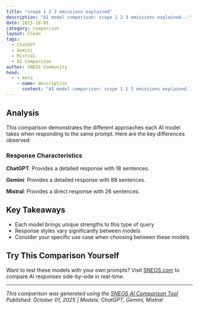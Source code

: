 ```yaml
---
title: "scope 1 2 3 emissions explained"
description: "AI model comparison: scope 1 2 3 emissions explained..."
date: 2025-10-01
category: comparison
layout: Clean
tags:
  - ChatGPT
  - Gemini
  - Mistral
  - AI Comparison
author: SNEOS Community
head:
  - - meta
    - name: description
      content: "AI model comparison: scope 1 2 3 emissions explained..."
---
```


<ChatComparison
  title="scope 1 2 3 emissions explained"
  prompt="scope 1 2 3 emissions explained"
  :responses='{
    "ChatGPT": "Certainly! Here\u2019s an explanation of Scope 1, 2, and 3 emissions, which are categories used to classify greenhouse gas (GHG) emissions associated with a company or organization\u0027s activities:\n\n### Scope 1 Emissions (Direct Emissions)\n- **Definition:** These are direct GHG emissions from sources that are owned or controlled by the company.\n- **Examples:**\n  - Emissions from fuel combustion in company-owned vehicles or boilers.\n  - Emissions from manufacturing processes.\n  - Fugitive emissions from equipment leaks (e.g., refrigerants, methane leaks).\n\n### Scope 2 Emissions (Indirect Emissions from Purchased Energy)\n- **Definition:** These are indirect emissions from the generation of purchased electricity, steam, heating, and cooling consumed by the company.\n- **Examples:**\n  - Emissions produced by the power plants that generate the electricity a company uses.\n  - Emissions from district heating or cooling systems.\n\n### Scope 3 Emissions (Other Indirect Emissions)\n- **Definition:** These include all other indirect emissions that occur in the value chain of the reporting company, both upstream and downstream.\n- **Examples:**\n  - Emissions from the production of purchased goods and services.\n  - Employee business travel and commuting.\n  - Waste disposal and treatment.\n  - Transportation and distribution of products.\n  - Use of sold products.\n  - Investments.\n\n### Summary:\n| Scope  | Emissions Type                  | Source Examples                           |\n|--------|--------------------------------|------------------------------------------|\n| 1      | Direct emissions                | On-site fuel combustion, company vehicles |\n| 2      | Indirect emissions (energy)    | Purchased electricity, heating, cooling |\n| 3      | Other indirect emissions        | Supply chain, product use, waste, travel |\n\nThese categorizations help organizations measure, manage, and reduce their overall carbon footprint comprehensively.",
    "Gemini": "Let\u0027s break down Scope 1, 2, and 3 emissions, the three categories companies use to categorize and report their greenhouse gas (GHG) emissions. Understanding these scopes is crucial for comprehending a company\u0027s carbon footprint and its efforts toward sustainability.\n\n**In Simple Terms:**\n\n*   **Scope 1: Direct Emissions:** Emissions from sources *owned or controlled* by the reporting company. Think of things like burning fuel in company vehicles or boilers.\n*   **Scope 2: Indirect Emissions (Electricity):** Emissions associated with the *generation of electricity, steam, heat, and cooling* purchased by the reporting company. This is the emissions created by the power plant to provide energy to your office.\n*   **Scope 3: All Other Indirect Emissions:** This is *everything else* \u2013 all other emissions that result from the company\u0027s activities but occur from sources not owned or controlled by the company. This covers a massive range, from your suppliers producing raw materials to your customers using your products.\n\n**A More Detailed Explanation:**\n\n**1. Scope 1: Direct Emissions**\n\n*   **Definition:** Greenhouse gas (GHG) emissions that occur from sources that are *owned or controlled* by the reporting company.\n*   **Examples:**\n    *   **Combustion:** Burning fuel (natural gas, oil, gasoline, etc.) in boilers, furnaces, vehicles (company-owned fleet), and other equipment.\n    *   **Process Emissions:** Emissions released during industrial processes, such as cement production, chemical manufacturing, or waste processing.  For example, the CO2 released directly from the limestone during cement manufacturing is Scope 1.\n    *   **Fugitive Emissions:** Unintentional releases of GHGs, such as methane leaks from natural gas pipelines or refrigerant leaks from air conditioning systems.\n    *   **On-site Waste Incineration:** Emissions from burning waste at the company\u0027s facilities.\n\n*   **Key Characteristics:**\n    *   Directly attributable to the company\u0027s operations.\n    *   Relatively easier to measure and control compared to Scope 3.\n    *   Examples: emissions from a company owned delivery truck, emissions from factory-owned power generator.\n\n**2. Scope 2: Indirect Emissions (Electricity, Heat, and Cooling)**\n\n*   **Definition:** GHG emissions associated with the *generation of purchased electricity, steam, heat, and cooling* consumed by the reporting company.\n*   **Examples:**\n    *   **Electricity:** Emissions from power plants that generate the electricity used in the company\u0027s offices, factories, data centers, and other facilities.  Even if you have \u0022green\u0022 energy contracts, you should still report these emissions.\n    *   **Steam, Heat, and Cooling:** Emissions from facilities that produce steam, heat, or cooling that the company purchases for its operations.  This could be district heating/cooling systems.\n\n*   **Key Characteristics:**\n    *   Indirect, as the emissions occur at the power plant or heating/cooling facility, not at the company\u0027s site.\n    *   Becoming easier to track and reduce due to the growth of renewable energy and emissions tracking tools.\n    *   Location-based vs. Market-based accounting is important to understand (see below).\n    *   Examples: emissions from a power plant that is supplying your office\u0027s electricity.\n\n**3. Scope 3: Other Indirect Emissions**\n\n*   **Definition:** All other indirect GHG emissions (not included in Scope 2) that occur in the *value chain* of the reporting company, both upstream and downstream.\n*   **Examples:** This is a very broad category and can include:\n    *   **Upstream Emissions:**\n        *   **Purchased Goods and Services:** Emissions from the production of raw materials, components, and services that the company buys. (e.g., emissions from the production of steel used in a car manufactured by your company)\n        *   **Capital Goods:** Emissions from the manufacturing of machinery and equipment used by the company.\n        *   **Fuel- and Energy-Related Activities (not included in Scope 1 or 2):** Emissions from the extraction, production, and transportation of fuels and energy used by the company.\n        *   **Transportation and Distribution (upstream):** Emissions from transporting materials and products to the company\u0027s facilities.\n        *   **Waste Generated in Operations:** Emissions from the treatment and disposal of waste generated by the company\u0027s operations.\n        *   **Business Travel:** Emissions from air travel, train travel, and car rentals for business purposes.\n        *   **Employee Commuting:** Emissions from employees traveling to and from work.\n        *   **Leased Assets (upstream):** Emissions from assets leased by the company.\n    *   **Downstream Emissions:**\n        *   **Transportation and Distribution (downstream):** Emissions from transporting products to customers.\n        *   **Processing of Sold Products:** Emissions from the processing of the company\u0027s products by third parties (e.g., processing agricultural goods).\n        *   **Use of Sold Products:** Emissions from the use of the company\u0027s products by consumers (e.g., emissions from burning gasoline in a car).  This can be very substantial for some companies.\n        *   **End-of-Life Treatment of Sold Products:** Emissions from the disposal or recycling of the company\u0027s products.\n        *   **Franchises:** Emissions from franchised operations.\n        *   **Investments:** Emissions associated with the company\u0027s investments.\n        *   **Leased Assets (downstream):** Emissions from assets leased by the company to others.\n\n*   **Key Characteristics:**\n    *   The broadest and often the largest category of emissions for most companies.\n    *   The most challenging to measure and control, as it involves emissions outside the company\u0027s direct operations.\n    *   Requires collaboration with suppliers, customers, and other stakeholders.\n    *   Can have a significant impact on a company\u0027s overall carbon footprint.\n    *   **Reporting is optional, but increasingly expected and desired by investors and customers.**\n\n**Why are these Scopes Important?**\n\n*   **Comprehensive Carbon Footprint:** Provides a complete picture of a company\u0027s GHG emissions, allowing for better understanding of its environmental impact.\n*   **Target Setting and Reduction:** Helps companies identify the largest sources of emissions and set targeted reduction goals.\n*   **Transparency and Reporting:** Enables companies to transparently report their emissions to stakeholders (investors, customers, regulators).\n*   **Supply Chain Engagement:** Encourages companies to engage with their suppliers and customers to reduce emissions throughout the value chain.\n*   **Risk Management:** Helps companies identify and manage climate-related risks, such as supply chain disruptions and regulatory changes.\n*   **Benchmarking:** Allows companies to compare their emissions performance with peers and identify opportunities for improvement.\n\n**Location-Based vs. Market-Based Scope 2 Accounting**\n\nThis is particularly important for Scope 2 emissions (electricity).  There are two methods for calculating Scope 2 emissions:\n\n*   **Location-Based:**  This method uses average emission factors for the grid region where the electricity consumption occurs.  It reflects the average emissions intensity of the electricity grid.  It\u0027s simpler to calculate but may not accurately reflect the company\u0027s efforts to procure renewable energy.\n*   **Market-Based:** This method uses emission factors from the specific electricity providers the company contracts with, especially for renewable energy purchases (e.g., Renewable Energy Certificates - RECs). It reflects the emissions intensity of the electricity the company *specifically chose* to purchase.  More accurate, but requires good data tracking.\n\n**In practice, most companies are encouraged to report *both* location-based and market-based Scope 2 emissions.**\n\n**Challenges and Considerations:**\n\n*   **Data Availability:** Gathering accurate data for Scope 3 emissions can be challenging, especially for complex supply chains.\n*   **Calculation Methodologies:** There are various methodologies for calculating emissions, and it\u0027s important to use a consistent and transparent approach.\n*   **Double Counting:**  It\u0027s crucial to avoid double counting emissions within the value chain.\n*   **Materiality:**  Companies should focus on the most material sources of emissions (i.e., those that contribute the most to their carbon footprint).\n*   **Scope Creep:** The scope of Scope 3 emissions can be vast, so it\u0027s important to prioritize and focus on the most relevant categories.\n\n**In Summary:**\n\nScope 1, 2, and 3 emissions provide a framework for companies to understand, measure, and reduce their greenhouse gas emissions.  While Scope 1 and 2 are relatively straightforward, Scope 3 presents the biggest challenge and opportunity for reducing overall carbon footprint. Companies that embrace these scopes and work to reduce their emissions are better positioned to thrive in a low-carbon economy. They demonstrate environmental responsibility, attract investors, and build stronger relationships with customers and other stakeholders.\n",
    "Mistral": "Scope 1, 2, and 3 emissions are categories of greenhouse gases (GHG) defined by the Greenhouse Gas Protocol (GHG Protocol), the most widely used international accounting tool for government and business leaders to understand, quantify, and manage greenhouse gas emissions. Here\u0027s what each scope entails:\n\n1. **Scope 1: Direct Emissions**\n   - These are emissions that occur from sources that are owned or controlled by the company.\n   - Examples include:\n     - Emissions from combustion in owned or controlled boilers, furnaces, vehicles, etc.\n     - Emissions from chemical production in owned or controlled process equipment.\n     - Fugitive emissions (leaks) from owned or controlled equipment.\n\n2. **Scope 2: Indirect Emissions (from electricity, steam, heat, or cooling)**\n   - These are emissions released into the atmosphere that are associated with the generation of purchased electricity, steam, heat, or cooling.\n   - Examples include:\n     - Emissions from power plants that generate the electricity a company purchases and uses.\n     - Emissions from the production of steam, heat, or cooling that is purchased and used by the company.\n\n3. **Scope 3: Other Indirect Emissions**\n   - These are emissions that are a consequence of the activities of the company, but occur from sources not owned or controlled by the company.\n   - Scope 3 emissions include all sources not within a company\u2019s scope 1 and 2 boundary.\n   - Examples include:\n     - Emissions from the extraction and production of purchased materials, fuels, and services.\n     - Emissions from the transportation of purchased fuels and materials.\n     - Emissions from the disposal and treatment of waste generated by the company.\n     - Emissions from the use of sold products and services.\n     - Emissions from the end-of-life treatment of sold products.\n     - Emissions from contracted assets.\n     - Emissions from leased assets.\n     - Emissions from employee commuting.\n     - Emissions from business travel.\n\nUnderstanding and quantifying these emissions is crucial for companies to set reduction targets, track their progress, and contribute to global efforts to mitigate climate change.\n\nHere\u0027s a simple way to remember:\n- Scope 1: Directly from the company.\n- Scope 2: From the generation of purchased energy.\n- Scope 3: Everything else indirectly related to the company\u0027s activities."
  }'
  published-date="15:40"
/>

## Analysis

This comparison demonstrates the different approaches each AI model takes when responding to the same prompt. Here are the key differences observed:

### Response Characteristics

**ChatGPT**: Provides a detailed response with 18 sentences. 

**Gemini**: Provides a detailed response with 88 sentences. 

**Mistral**: Provides a direct response with 26 sentences. 

## Key Takeaways

- Each model brings unique strengths to this type of query
- Response styles vary significantly between models
- Consider your specific use case when choosing between these models

## Try This Comparison Yourself

Want to test these models with your own prompts? Visit [SNEOS.com](https://sneos.com) to compare AI responses side-by-side in real-time.

---

*This comparison was generated using the [SNEOS AI Comparison Tool](https://sneos.com)*
*Published: October 01, 2025 | Models: ChatGPT, Gemini, Mistral*
